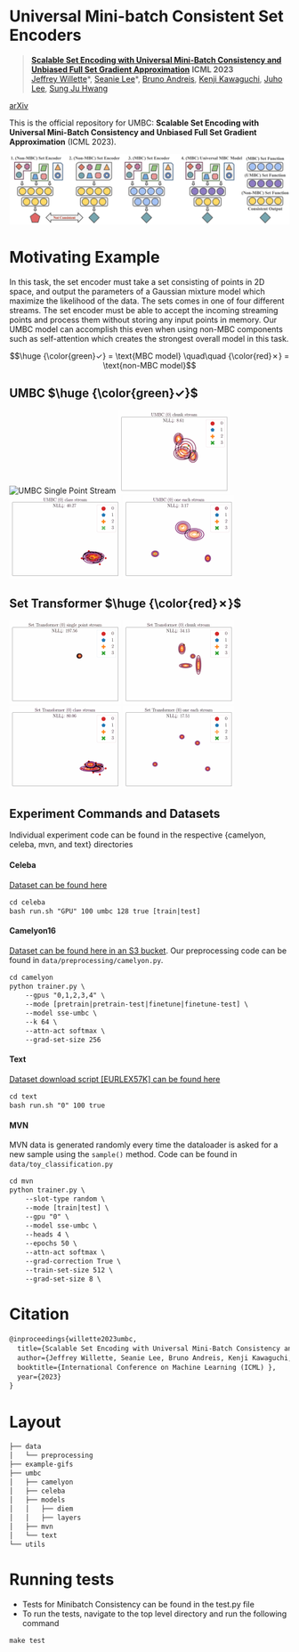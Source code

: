 # Universal Mini-batch Consistent Set Encoders

> [**Scalable Set Encoding with Universal Mini-Batch Consistency and Unbiased Full Set Gradient Approximation**](https://arxiv.org/abs/2208.12401) **ICML 2023** <br>
> [Jeffrey Willette](https://github.com/jeffwillette)\*, [Seanie Lee](https://github.com/seanie12)\*, [Bruno Andreis](https://scholar.google.com/citations?user=WzQ_v4IAAAAJ&hl=en&oi=ao), [Kenji Kawaguchi](https://scholar.google.com/citations?user=aLl3rYoAAAAJ&hl=en), [Juho Lee](https://scholar.google.com/citations?user=Py4URJUAAAAJ&hl=en&oi=ao), [Sung Ju Hwang](http://www.sungjuhwang.com/)

[arXiv](https://arxiv.org/abs/2208.12401)

This is the official repository for UMBC: **Scalable Set Encoding with Universal Mini-Batch Consistency and Unbiased Full Set Gradient Approximation** (ICML 2023).

![UMBC concept](./umbc-concept.png)

# Motivating Example

In this task, the set encoder must take a set consisting of points in 2D space, and output the parameters of a Gaussian
mixture model which maximize the likelihood of the data. The sets comes in one of four different streams. The set
encoder must be able to accept the incoming streaming points and process them without storing any input points in
memory. Our UMBC model can accomplish this even when using non-MBC components such as self-attention which creates the
strongest overall model in this task.

<p align="center">
$$\huge {\color{green}✓} = \text{MBC model} \quad\quad {\color{red}✗} = \text{non-MBC model}$$
</p>

## UMBC $\huge {\color{green}✓}$

<span>
<img alt="UMBC Single Point Stream" src="./example-gifs/animation-single_point_stream-SSEUMBC.gif" width="200px">
<img alt="UMBC Chunk Stream" src="./example-gifs/animation-chunk_stream-SSEUMBC.gif" width="200px">
<img alt="UMBC Class Stream" src="./example-gifs/animation-class_stream-SSEUMBC.gif" width="200px">
<img alt="UMBC One Each Stream" src="./example-gifs/animation-one_each_stream-SSEUMBC.gif" width="200px">
</span>

## Set Transformer $\huge {\color{red}✗}$

<span>
<img alt="Set Transformer Single Point Stream" src="./example-gifs/animation-single_point_stream-SetTransformer.gif" width="200px">
<img alt="Set Transformer Chunk Stream" src="./example-gifs/animation-chunk_stream-SetTransformer.gif" width="200px">
<img alt="Set Transformer Class Stream" src="./example-gifs/animation-class_stream-SetTransformer.gif" width="200px">
<img alt="Set Transformer One Each Stream" src="./example-gifs/animation-one_each_stream-SetTransformer.gif" width="200px">
</span>


## Experiment Commands and Datasets

Individual experiment code can be found in the respective {camelyon, celeba, mvn, and text} directories

#### Celeba

[Dataset can be found here](https://mmlab.ie.cuhk.edu.hk/projects/CelebA.html)

```
cd celeba
bash run.sh "GPU" 100 umbc 128 true [train|test]
```

#### Camelyon16

[Dataset can be found here in an S3 bucket](https://camelyon17.grand-challenge.org/Data/). Our preprocessing code can be
found in `data/preprocessing/camelyon.py`.

```
cd camelyon
python trainer.py \
    --gpus "0,1,2,3,4" \
    --mode [pretrain|pretrain-test|finetune|finetune-test] \
    --model sse-umbc \
    --k 64 \
    --attn-act softmax \
    --grad-set-size 256 
```

#### Text

[Dataset download script [EURLEX57K] can be found here](https://github.com/amazon-science/efficient-longdoc-classification)

```
cd text
bash run.sh "0" 100 true
```

#### MVN

MVN data is generated randomly every time the dataloader is asked for a new sample using the `sample()` method. Code can
be found in `data/toy_classification.py`

```
cd mvn
python trainer.py \
    --slot-type random \
    --mode [train|test] \
    --gpu "0" \
    --model sse-umbc \
    --heads 4 \
    --epochs 50 \
    --attn-act softmax \
    --grad-correction True \
    --train-set-size 512 \
    --grad-set-size 8 \

```

# Citation

```latex
@inproceedings{willette2023umbc,
  title={Scalable Set Encoding with Universal Mini-Batch Consistency and Unbiased Full Set Gradient Approximation},
  author={Jeffrey Willette, Seanie Lee, Bruno Andreis, Kenji Kawaguchi, Juho Lee, Sung Ju Hwang},
  booktitle={International Conference on Machine Learning (ICML) },
  year={2023}
}
```
 
# Layout

```
├── data
│   └── preprocessing
├── example-gifs
├── umbc
│   ├── camelyon
│   ├── celeba
│   ├── models
│   │   ├── diem
│   │   ├── layers
│   ├── mvn
│   └── text
└── utils
```

# Running tests

- Tests for Minibatch Consistency can be found in the test.py file
- To run the tests, navigate to the top level directory and run the following command

```
make test
```
